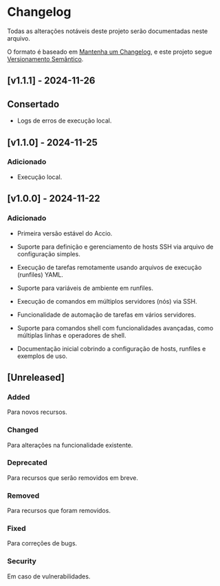 # Changelog

Todas as alterações notáveis deste projeto serão documentadas neste arquivo.

O formato é baseado em [Mantenha um Changelog](https://keepachangelog.com/pt-BR/1.1.0/), e este projeto segue [Versionamento Semântico](https://semver.org/lang/pt-BR/).

## [v1.1.1] - 2024-11-26

## Consertado

- Logs de erros de execução local.

## [v1.1.0] - 2024-11-25

### Adicionado

- Execução local.

## [v1.0.0] - 2024-11-22

### Adicionado


- Primeira versão estável do Accio.

- Suporte para definição e gerenciamento de hosts SSH via arquivo de configuração simples.

- Execução de tarefas remotamente usando arquivos de execução (runfiles) YAML.

- Suporte para variáveis de ambiente em runfiles.

- Execução de comandos em múltiplos servidores (nós) via SSH.

- Funcionalidade de automação de tarefas em vários servidores.

- Suporte para comandos shell com funcionalidades avançadas, como múltiplas linhas e operadores de shell.

- Documentação inicial cobrindo a configuração de hosts, runfiles e exemplos de uso.

## [Unreleased]

### Added

Para novos recursos.

### Changed

Para alterações na funcionalidade existente.

### Deprecated

Para recursos que serão removidos em breve.

### Removed

Para recursos que foram removidos.

### Fixed

Para correções de bugs.

### Security

Em caso de vulnerabilidades.
